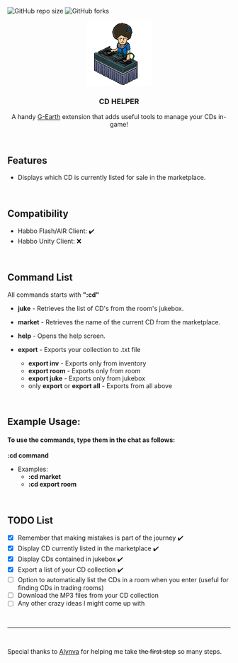 
![GitHub repo size](https://img.shields.io/github/issues/jonnymariani/cdhelper?style=for-the-badge)
![GitHub forks](https://img.shields.io/github/forks/jonnymariani/cdhelper?style=for-the-badge)
<br>

<div align="center">
  <a href="#"><img src="https://github.com/jonnymariani/cdhelper/blob/main/resources/habbodj.gif" alt="Logo"></a>
  <h3 align="center">CD HELPER</h3>

  <p align="center">
    A handy <a href="https://github.com/sirjonasxx/G-Earth" target="_blank">G-Earth</a> extension that adds useful tools to manage your CDs in-game!
  </p>
    
  <br>
</div>

## Features
* Displays which CD is currently listed for sale in the marketplace.

<br>

## Compatibility
* Habbo Flash/AIR Client: ✔️
* Habbo Unity Client: ❌

<br>

## Command List

All commands starts with <strong>":cd"</strong>

* <strong>juke</strong> - Retrieves the list of CD's from the room's jukebox.

* <strong>market</strong> - Retrieves the name of the current CD from the marketplace.

* <strong>help</strong> - Opens the help screen.

* <strong>export</strong> - Exports your collection to .txt file 
  * <strong>export inv</strong> - Exports only from inventory 
  * <strong>export room</strong> - Exports only from room
  * <strong>export juke</strong> - Exports only from jukebox
  * only <strong>export</strong> or <strong>export all</strong> - Exports from all above

<br>

## Example Usage:
#### To use the commands, type them in the chat as follows:
<strong>:cd command</strong>
* Examples:
  * <strong>:cd market</strong>
  * <strong>:cd export room</strong>
<br>

## TODO List
- [x] Remember that making mistakes is part of the journey ✔️
- [x] Display CD currently listed in the marketplace ✔️
- [x] Display CDs contained in jukebox ✔️
- [x] Export a list of your CD collection ✔️
- [ ] Option to automatically list the CDs in a room when you enter (useful for finding CDs in trading rooms)
- [ ] Download the MP3 files from your CD collection
- [ ] Any other crazy ideas I might come up with

<br>
<hr>
<br>

Special thanks to <a href="https://github.com/alynva" target="_blank">Alynva</a> for helping me take <s>the first step</s> so many steps.    
